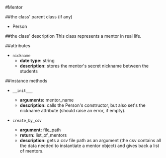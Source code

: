 #Mentor

##the class' parent class (if any)
* Person

##the class' description
This class represents a mentor in real life.

##attributes
* `nickname`
    * **date type:** string
    * **description:** stores the mentor's secret nickname between the students

##instance methods 
* `__init___`
    * **arguments:** mentor_name
    * **description:** calls the Person's constructor, but also set's the nickname attribute 
    (should raise an error, if empty).

* `create_by_csv`
    * **argument:** file_path
    * **return:** list_of_mentors
    * **description:** gets a csv file path as an argument 
    (the csv contains all the data needed to instantiate a mentor object) 
    and gives back a list of mentors.